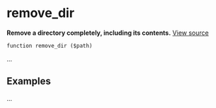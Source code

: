 
# remove_dir

**Remove a directory completely, including its contents.** [View source](https://bitbucket.org/Eiskis/baseline.php/src/default/source/files/remove_dir.php?at=default)

	function remove_dir ($path)

...



## Examples

...
